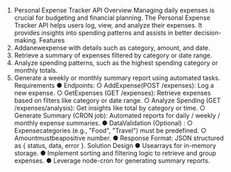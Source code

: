 1. Personal Expense Tracker API
 Overview
 Managing daily expenses is crucial for budgeting and financial planning. The Personal Expense
 Tracker API helps users log, view, and analyze their expenses. It provides insights into spending
 patterns and assists in better decision-making.
 Features
 1. Addanewexpense with details such as category, amount, and date.
 2. Retrieve a summary of expenses filtered by category or date range.
 3. Analyze spending patterns, such as the highest spending category or monthly totals.
 4. Generate a weekly or monthly summary report using automated tasks.
Requirements
 ● Endpoints:
 ○ AddExpense(POST /expenses): Log a new expense.
 ○ GetExpenses (GET /expenses): Retrieve expenses based on filters like category
 or date range.
 ○ Analyze Spending (GET /expenses/analysis): Get insights like total by
 category or time.
 ○ Generate Summary (CRON job): Automated reports for daily / weekly / monthly
 expense summaries.
 ● DataValidation (Optional) :
 ○ Expensecategories (e.g., "Food", "Travel") must be predefined.
 ○ Amountmustbeapositive number.
 ● Response Format: JSON structured as { status, data, error }.
 Solution Design
 ● Usearrays for in-memory storage.
 ● Implement sorting and filtering logic to retrieve and group expenses.
 ● Leverage node-cron for generating summary reports.
